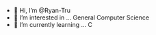 - 👋 Hi, I’m @Ryan-Tru
- 👀 I’m interested in ... General Computer Science
- 🌱 I’m currently learning ... C

<!---
Ryan-Tru/Ryan-Tru is a ✨ special ✨ repository because its `README.md` (this file) appears on your GitHub profile.
You can click the Preview link to take a look at your changes.
--->
